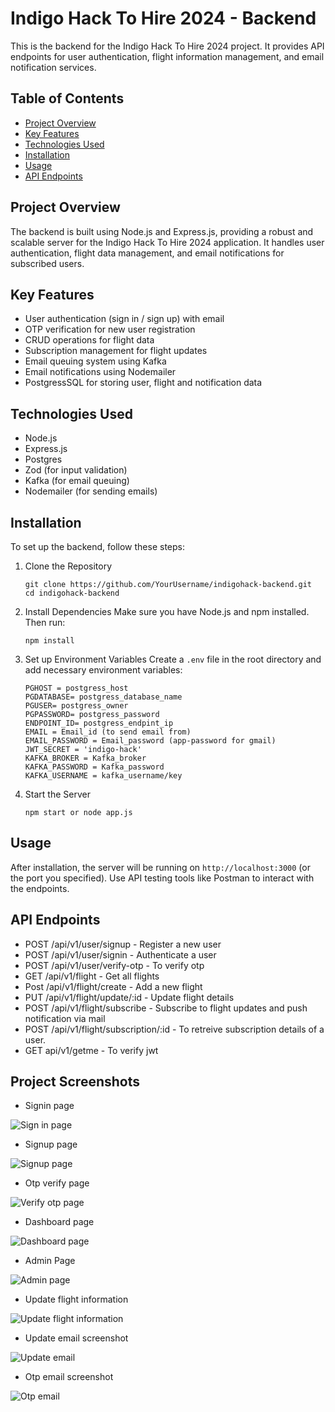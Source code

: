 # Indigo Hack To Hire 2024 - Backend

This is the backend for the Indigo Hack To Hire 2024 project. It provides API endpoints for user authentication, flight information management, and email notification services.

## Table of Contents
- [Project Overview](#project-overview)
- [Key Features](#key-features)
- [Technologies Used](#technologies-used)
- [Installation](#installation)
- [Usage](#usage)
- [API Endpoints](#api-endpoints)


## Project Overview

The backend is built using Node.js and Express.js, providing a robust and scalable server for the Indigo Hack To Hire 2024 application. It handles user authentication, flight data management, and email notifications for subscribed users.

## Key Features

- User authentication (sign in / sign up) with email
- OTP verification for new user registration
- CRUD operations for flight data
- Subscription management for flight updates
- Email queuing system using Kafka
- Email notifications using Nodemailer
- PostgressSQL for storing user, flight and notification data
  
## Technologies Used

- Node.js
- Express.js
- Postgres 
- Zod (for input validation)
- Kafka (for email queuing)
- Nodemailer (for sending emails)

## Installation

To set up the backend, follow these steps:

1. Clone the Repository
   ```
   git clone https://github.com/YourUsername/indigohack-backend.git
   cd indigohack-backend

2. Install Dependencies
Make sure you have Node.js and npm installed. Then run:
    ```
    npm install
3. Set up Environment Variables
Create a `.env` file in the root directory and add necessary environment variables:
    ```
    PGHOST = postgress_host
    PGDATABASE= postgress_database_name
    PGUSER= postgress_owner
    PGPASSWORD= postgress_password
    ENDPOINT_ID= postgress_endpint_ip
    EMAIL = Email_id (to send email from)
    EMAIL_PASSWORD = Email_password (app-password for gmail)
    JWT_SECRET = 'indigo-hack'
    KAFKA_BROKER = Kafka_broker
    KAFKA_PASSWORD = Kafka_password
    KAFKA_USERNAME = kafka_username/key
4. Start the Server
     ```
     npm start or node app.js
## Usage

After installation, the server will be running on `http://localhost:3000` (or the port you specified). Use API testing tools like Postman to interact with the endpoints.

## API Endpoints

- POST /api/v1/user/signup - Register a new user
- POST /api/v1/user/signin - Authenticate a user
- POST /api/v1/user/verify-otp - To verify otp
- GET /api/v1/flight - Get all flights
- Post /api/v1/flight/create - Add a new flight
- PUT /api/v1/flight/update/:id - Update flight details
- POST /api/v1/flight/subscribe - Subscribe to flight updates and push notification via mail
- POST /api/v1/flight/subscription/:id - To retreive subscription details of a user.
- GET api/v1/getme - To verify jwt

## Project Screenshots
- Signin page

![Sign in page](./images/signin.png)

- Signup page

![Signup page](./images/signup.png)

- Otp verify page

![Verify otp page](./images/verify-otp.png)

- Dashboard page

![Dashboard page](./images/dashboard.png)

- Admin Page

![Admin page](./images/admin.png)

- Update flight information

![Update flight information](./images/update-flight-details.png)

- Update email screenshot

![Update email](./images/update-email.png)

- Otp email screenshot

![Otp email](./images/otp-email.png)